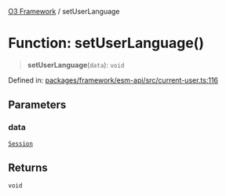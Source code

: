 [O3 Framework](../API.md) / setUserLanguage

# Function: setUserLanguage()

> **setUserLanguage**(`data`): `void`

Defined in: [packages/framework/esm-api/src/current-user.ts:116](https://github.com/openmrs/openmrs-esm-core/blob/18d2874f03a33a6ab8295af0e87ac97fdd150718/packages/framework/esm-api/src/current-user.ts#L116)

## Parameters

### data

[`Session`](../interfaces/Session.md)

## Returns

`void`
